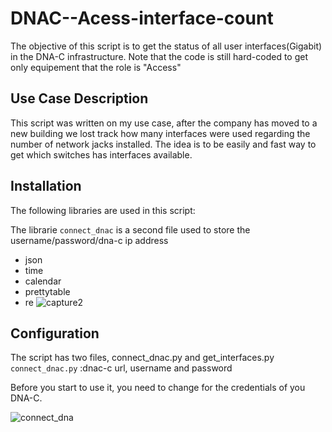 # DNAC--Acess-interface-count
The objective of this script is to get the status of all user interfaces(Gigabit) in the DNA-C infrastructure.
Note that the code is still hard-coded to get only equipement that the role is "Access"

## Use Case Description

This script was written on my use case, after the company has moved to a new building we lost track how many interfaces were used regarding the number of network jacks installed.
The idea is to be easily and fast way to get which switches has interfaces available.

## Installation
The following libraries are used in this script:

The librarie `connect_dnac` is a second file used to store the username/password/dna-c ip address

 * json
 * time
 * calendar
 * prettytable
 * re
![capture2](https://user-images.githubusercontent.com/25211596/97782733-844bac80-1b69-11eb-9e48-6260dda1cd71.PNG)

## Configuration
The script has two files, connect_dnac.py and get_interfaces.py
`connect_dnac.py` :dnac-c url, username and password
  
  Before you start to use it, you need to change for the credentials of you DNA-C.
  
  
![connect_dna](https://user-images.githubusercontent.com/25211596/97782564-8f520d00-1b68-11eb-81a4-9af60a57939e.PNG)
